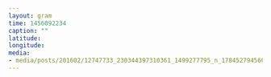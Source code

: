 ```yaml
---
layout: gram
time: 1456092234
caption: ""
latitude: 
longitude: 
media:
- media/posts/201602/12747733_230344397310361_1499277795_n_17845279456078090.jpg
---
```

